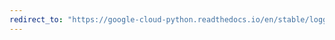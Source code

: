 ```yaml
---
redirect_to: "https://google-cloud-python.readthedocs.io/en/stable/logging/transports-thread.html"
---
```

